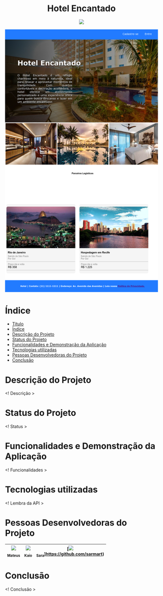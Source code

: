 <h1 align="center"> Hotel Encantado </h1>

<p align="center">
<img loading="lazy" src="http://img.shields.io/static/v1?label=STATUS&message=EM%20DESENVOLVIMENTO&color=GREEN&style=for-the-badge"/>
</p>

![Texto Alternativo](https://github.com/Rafael1572008/Trabalho_Web_3/blob/main/imagens/127.0.0.1_5500_src_hospede_index.html(1).png)

# Índice 

* [Título](#-hotel-encantado-)
* [Índice](#índice)
* [Descrição do Projeto](#descrição-do-projeto)
* [Status do Projeto](#status-do-Projeto)
* [Funcionalidades e Demonstração da Aplicação](#funcionalidades-e-demonstração-da-aplicação)
* [Tecnologias utilizadas](#tecnologias-utilizadas)
* [Pessoas Desenvolvedoras do Projeto](#pessoas-desenvolvedoras)
* [Conclusão](#conclusão)

# Descrição do Projeto
 <! Descrição >

# Status do Projeto
<! Status >

# Funcionalidades e Demonstração da Aplicação
<! Funcionalidades >

# Tecnologias utilizadas
<! Lembra da API >

# Pessoas Desenvolvedoras do Projeto
| [<img loading="lazy" src="https://avatars.githubusercontent.com/u/128601265?v=4" width=115><br><sub>Mateus</sub>](https://github.com/Mateus-Hideki) |  [<img loading="lazy" src="https://avatars.githubusercontent.com/u/132790635?v=4" width=115><br><sub>Kaio</sub>](https://github.com/KaioDamasceno) | [<img loading="lazy" src="https://avatars.githubusercontent.com/u/128601286?v=4" width=115><br><sub>Sara</sub>]https://github.com/sarmart) |
| :---: | :---: | :---: |


# Conclusão
<! Conclusão >
